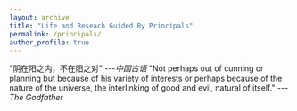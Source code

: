 ```yaml
---
layout: archive
title: "Life and Reseach Guided By Principals"
permalink: /principals/
author_profile: true
---
```


"阴在阳之内，不在阳之对" ---<cite>中国古语</cite>
"Not perhaps out of cunning or planning but because of his variety of interests or perhaps because of the nature of the universe, the interlinking of good and evil, natural of itself." ---<cite>The Godfather</cite>